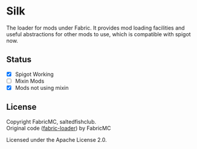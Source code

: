Silk
===========

The loader for mods under Fabric. It provides mod loading facilities and useful abstractions for other mods to use, which is compatible with spigot now.

## Status

- [x] Spigot Working
- [ ] Mixin Mods
- [x] Mods not using mixin

## License

Copyright FabricMC, saltedfishclub.  
Original code ([fabric-loader](https://github.com/FabricMC/Fabric-Loader)) by FabricMC

Licensed under the Apache License 2.0.